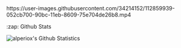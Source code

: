 <summary>
https://user-images.githubusercontent.com/34214152/112859939-052cb700-90bc-11eb-8609-75e704de26b8.mp4
  
  
  
  <p>:zap: Github Stats </p>
<img align = "left" alt = "alperiox's Github Statistics" src = "https://my-project-five-mu.vercel.app/api?username=alperiox&show_icons=true&hide_border=true&theme=dracula" />






</summary>
